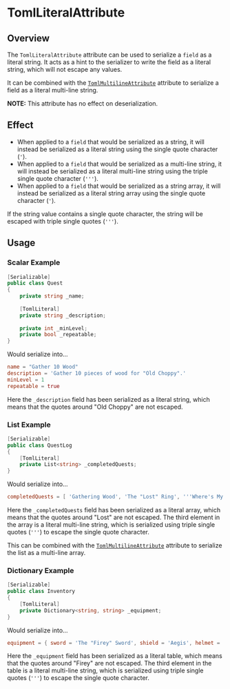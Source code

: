 # TomlLiteralAttribute

## Overview

The `TomlLiteralAttribute` attribute can be used to serialize a `field` as a literal string.
It acts as a hint to the serializer to write the field as a literal string, which will not escape any values.

It can be combined with the [`TomlMultilineAttribute`](toml-multiline-attribute.md) attribute to serialize a field as a literal multi-line string.

**NOTE:** This attribute has no effect on deserialization.

## Effect

- When applied to a `field` that would be serialized as a string, it will instead be serialized as a literal string using the single quote character (`'`).
- When applied to a `field` that would be serialized as a multi-line string, it will instead be serialized as a literal multi-line string using the triple single quote character (`'''`).
- When applied to a `field` that would be serialized as a string array, it will instead be serialized as a literal string array using the single quote character (`'`).

If the string value contains a single quote character, the string will be escaped with triple single quotes (`'''`).

## Usage

### Scalar Example

```csharp
[Serializable]
public class Quest
{
    private string _name;
    
    [TomlLiteral] 
    private string _description;
    
    private int _minLevel;
    private bool _repeatable;
}
```

Would serialize into...

```toml
name = "Gather 10 Wood"
description = 'Gather 10 pieces of wood for "Old Choppy".'
minLevel = 1
repeatable = true
```

Here the `_description` field has been serialized as a literal string, which means that the quotes around "Old Choppy" are not escaped.

### List Example

```csharp
[Serializable]
public class QuestLog
{
    [TomlLiteral]
    private List<string> _completedQuests;
}
```

Would serialize into...

```toml
completedQuests = [ 'Gathering Wood', 'The "Lost" Ring', '''Where's My Cow?''' ]
```

Here the `_completedQuests` field has been serialized as a literal array, which means that the quotes around "Lost" are not escaped.
The third element in the array is a literal multi-line string, which is serialized using triple single quotes (`'''`) to escape the single quote character.

This can be combined with the [`TomlMultilineAttribute`](toml-multiline-attribute.md) attribute to serialize the list as a multi-line array.

### Dictionary Example

```csharp
[Serializable]
public class Inventory
{
    [TomlLiteral]
    private Dictionary<string, string> _equipment;
}
```

Would serialize into...

```toml
equipment = { sword = 'The "Firey" Sword', shield = 'Aegis', helmet = '''Zeus' Helm''' }
```

Here the `_equipment` field has been serialized as a literal table, which means that the quotes around "Firey" are not escaped.
The third element in the table is a literal multi-line string, which is serialized using triple single quotes (`'''`) to escape the single quote character.
